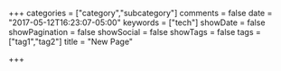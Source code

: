 +++
categories = ["category","subcategory"]
comments = false
date = "2017-05-12T16:23:07-05:00"
keywords = ["tech"]
showDate = false
showPagination = false
showSocial = false
showTags = false
tags = ["tag1","tag2"]
title = "New Page"

+++

